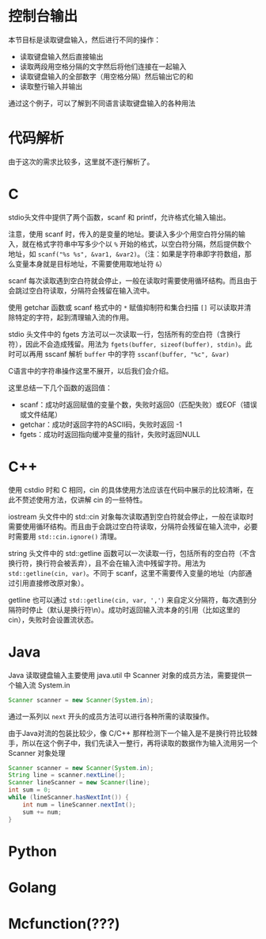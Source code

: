 # 控制台输出

本节目标是读取键盘输入，然后进行不同的操作：

- 读取键盘输入然后直接输出
- 读取两段用空格分隔的文字然后将他们连接在一起输入
- 读取键盘输入的全部数字（用空格分隔）然后输出它的和
- 读取整行输入并输出

通过这个例子，可以了解到不同语言读取键盘输入的各种用法

# 代码解析

由于这次的需求比较多，这里就不逐行解析了。

# C

stdio头文件中提供了两个函数，scanf 和 printf，允许格式化输入输出。

注意，使用 scanf 时，传入的是变量的地址。要读入多少个用空白符分隔的输入，就在格式字符串中写多少个以 `%` 开始的格式，以空白符分隔，然后提供数个地址，如 `scanf("%s %s", &var1, &var2)`。（注：如果是字符串即字符数组，那么变量本身就是目标地址，不需要使用取地址符 `&`）

scanf 每次读取遇到空白符就会停止，一般在读取时需要使用循环结构。而且由于会跳过空白符读取，分隔符会残留在输入流中。

使用 getchar 函数或 scanf 格式中的 `*` 赋值抑制符和集合扫描 `[]` 可以读取并清除特定的字符，起到清理输入流的作用。

stdio 头文件中的 fgets 方法可以一次读取一行，包括所有的空白符（含换行符），因此不会造成残留。用法为 `fgets(buffer, sizeof(buffer), stdin)`。此时可以再用 sscanf 解析 `buffer` 中的字符 `sscanf(buffer, "%c", &var)`

C语言中的字符串操作这里不展开，以后我们会介绍。

这里总结一下几个函数的返回值：

- scanf：成功时返回赋值的变量个数，失败时返回0（匹配失败）或EOF（错误或文件结尾）
- getchar：成功时返回字符的ASCII码，失败时返回 -1
- fgets：成功时返回指向缓冲变量的指针，失败时返回NULL

# C++

使用 cstdio 时和 C 相同，cin 的具体使用方法应该在代码中展示的比较清晰，在此不赘述使用方法，仅讲解 cin 的一些特性。

iostream 头文件中的 std::cin 对象每次读取遇到空白符就会停止，一般在读取时需要使用循环结构。而且由于会跳过空白符读取，分隔符会残留在输入流中，必要时需要用 `std::cin.ignore()` 清理。

string 头文件中的 std::getline 函数可以一次读取一行，包括所有的空白符（不含换行符，换行符会被丢弃），且不会在输入流中残留字符。用法为 `std::getline(cin, var)`。不同于 scanf，这里不需要传入变量的地址（内部通过引用直接修改原对象）。

getline 也可以通过 `std::getline(cin, var, ',')` 来自定义分隔符，每次遇到分隔符时停止（默认是换行符\n）。成功时返回输入流本身的引用（比如这里的 cin），失败时会设置流状态。

# Java

Java 读取键盘输入主要使用 java.util 中 Scanner 对象的成员方法，需要提供一个输入流 System.in

```java
Scanner scanner = new Scanner(System.in);
```

通过一系列以 `next` 开头的成员方法可以进行各种所需的读取操作。

由于Java对流的包装比较少，像 C/C++ 那样检测下一个输入是不是换行符比较棘手，所以在这个例子中，我们先读入一整行，再将读取的数据作为输入流用另一个 Scanner 对象处理

```java
Scanner scanner = new Scanner(System.in);
String line = scanner.nextLine();
Scanner lineScanner = new Scanner(line);
int sum = 0;
while (lineScanner.hasNextInt()) {
    int num = lineScanner.nextInt();
    sum += num;
}
```

# Python

# Golang

# Mcfunction(???)